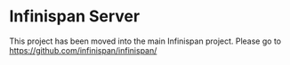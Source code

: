 # Infinispan Server #

This project has been moved into the main Infinispan project. Please go to https://github.com/infinispan/infinispan/
